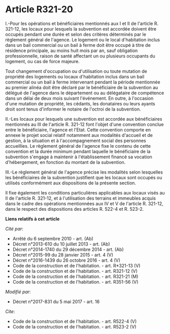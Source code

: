 # Article R321-20

I.-Pour les opérations et bénéficiaires mentionnés aux I et II de l'article R. 321-12, les locaux pour lesquels la subvention
est accordée doivent être occupés pendant une durée et selon des critères déterminés par le règlement général de l'agence. Le
logement ou le local d'habitation inclus dans un bail commercial ou un bail à ferme doit être occupé à titre de résidence
principale, au moins huit mois par an, sauf obligation professionnelle, raison de santé affectant un ou plusieurs occupants
du logement, ou cas de force majeure. 

Tout changement d'occupation ou d'utilisation ou toute mutation de propriété des logements ou locaux d'habitation inclus dans
un bail commercial ou un bail à ferme intervenant pendant la période mentionnée au premier alinéa doit être déclaré par le
bénéficiaire de la subvention au délégué de l'agence dans le département ou au délégataire de compétence dans un délai de
deux mois suivant l'événement. En outre, à l'occasion d'une mutation de propriété, les cédants, les donataires ou leurs
ayants droit sont tenus d'informer le notaire de l'octroi de la subvention. 

II.-Les locaux pour lesquels une subvention est accordée aux bénéficiaires mentionnés au III de l'article R. 321-12 font
l'objet d'une convention conclue entre le bénéficiaire, l'agence et l'Etat. Cette convention comporte en annexe le projet
social relatif notamment aux modalités d'accueil et de gestion, à la situation et à l'accompagnement social des personnes
accueillies. Le règlement général de l'agence fixe le contenu de cette convention et la durée minimum pendant laquelle le
bénéficiaire de la subvention s'engage à maintenir à l'établissement financé sa vocation d'hébergement, en fonction du
montant de la subvention. 

III.-Le règlement général de l'agence précise les modalités selon lesquelles les bénéficiaires de la subvention justifient
que les locaux sont occupés ou utilisés conformément aux dispositions de la présente section. 

Il fixe également les conditions particulières applicables aux locaux visés au II de l'article R. 321-12, et à l'utilisation
des terrains et immeubles acquis dans le cadre des opérations mentionnées aux IV et V de l'article R. 321-12, dans le respect
des dispositions des articles R. 522-4 et R. 523-2.

**Liens relatifs à cet article**

_Cité par_:

  - Arrêté du 6 septembre 2010 - art. (Ab)
  - Décret n°2013-610 du 10 juillet 2013 - art. (Ab)
  - Décret n°2014-1740 du 29 décembre 2014 - art. (Ab)
  - Décret n°2015-99 du 28 janvier 2015 - art. 4 (V)
  - Décret n°2016-1439 du 26 octobre 2016 - art. 4 (V)
  - Code de la construction et de l'habitation. - art. R*321-13 (V)
  - Code de la construction et de l'habitation. - art. R321-12 (V)
  - Code de la construction et de l'habitation. - art. R321-21 (M)
  - Code de la construction et de l'habitation. - art. R351-56 (V)

_Modifié par_:

  - Décret n°2017-831 du 5 mai 2017 - art. 16

_Cite_:

  - Code de la construction et de l'habitation. - art. R522-4 (V)
  - Code de la construction et de l'habitation. - art. R523-2 (V)
